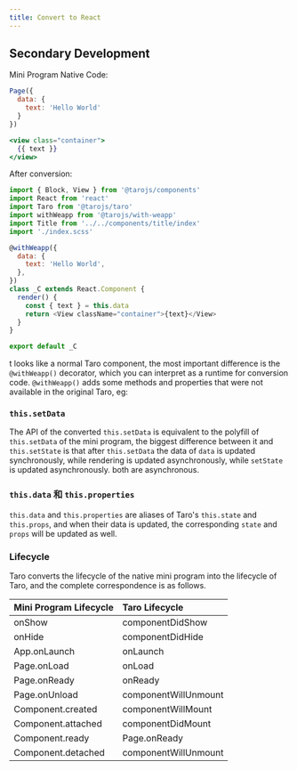 ```yaml
---
title: Convert to React
---
```


## Secondary Development

Mini Program Native Code:

```jsx
Page({
  data: {
    text: 'Hello World'
  }
})

<view class="container">
  {{ text }}
</view>
```

After conversion:

```javascript
import { Block, View } from '@tarojs/components'
import React from 'react'
import Taro from '@tarojs/taro'
import withWeapp from '@tarojs/with-weapp'
import Title from '../../components/title/index'
import './index.scss'

@withWeapp({
  data: {
    text: 'Hello World',
  },
})
class _C extends React.Component {
  render() {
    const { text } = this.data
    return <View className="container">{text}</View>
  }
}

export default _C
```

t looks like a normal Taro component, the most important difference is the `@withWeapp()` decorator, which you can interpret as a runtime for conversion code. `@withWeapp()` adds some methods and properties that were not available in the original Taro, eg:

### `this.setData`

The API of the converted `this.setData` is equivalent to the polyfill of `this.setData` of the mini program, the biggest difference between it and `this.setState` is that after `this.setData` the data of `data` is updated synchronously, while rendering is updated asynchronously, while `setState` is updated asynchronously. both are asynchronous.

### `this.data` 和 `this.properties`

`this.data` and `this.properties` are aliases of Taro's `this.state` and `this.props`, and when their data is updated, the corresponding `state` and `props` will be updated as well.

### Lifecycle

Taro converts the lifecycle of the native mini program into the lifecycle of Taro, and the complete correspondence is as follows.

| Mini Program Lifecycle | Taro Lifecycle       |
| :--------------------- | :------------------- |
| onShow                 | componentDidShow     |
| onHide                 | componentDidHide     |
| App.onLaunch           | onLaunch             |
| Page.onLoad            | onLoad               |
| Page.onReady           | onReady              |
| Page.onUnload          | componentWillUnmount |
| Component.created      | componentWillMount   |
| Component.attached     | componentDidMount    |
| Component.ready        | Page.onReady         |
| Component.detached     | componentWillUnmount |
